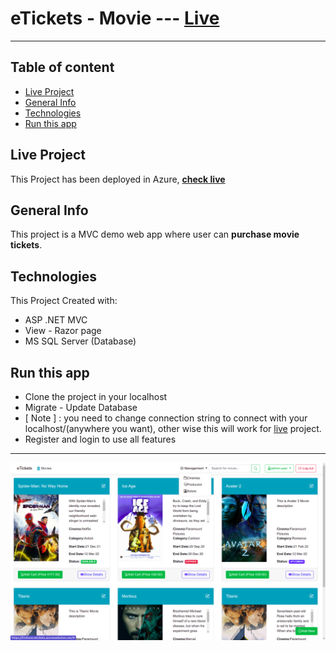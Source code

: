 
# eTickets - Movie --- [Live](https://hrshuvo-etickets.azurewebsites.net)

<hr>

## Table of content
* [Live Project](#live-project)
* [General Info](#general-info)
* [Technologies](#technologies)
* [Run this app](#run-this-app)


## Live Project
This Project has been deployed in Azure, **[check live](https://hrshuvo-etickets.azurewebsites.net)**


## General Info
This project is a MVC demo web app where user can **purchase movie tickets**.


## Technologies

This Project Created with:
* ASP .NET MVC
* View - Razor page
* MS SQL Server (Database)


## Run this app
* Clone the project in your localhost
* Migrate - Update Database
* [ Note ] : you need to change connection string to connect with your localhost/(anywhere you want), other wise this will work for [live](https://hrshuvo-etickets.azurewebsites.net/) project.
* Register and login to use all features

<hr>

![](https://github.com/hrshuv0/dotnet_eTickets/blob/master/eTickets/wwwroot/img/eTickets.png)